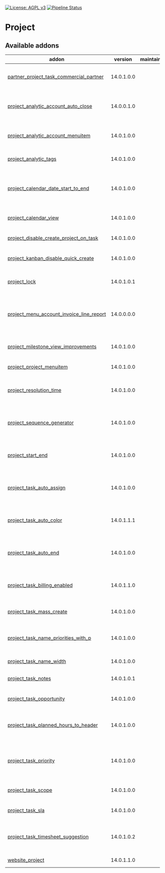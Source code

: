[![License: AGPL v3](https://img.shields.io/badge/License-AGPL%20v3-blue.svg)](https://www.gnu.org/licenses/agpl-3.0)
[![Pipeline Status](https://gitlab.com/tawasta/odoo/project/badges/14.0-dev/pipeline.svg)](https://gitlab.com/tawasta/odoo/project/-/pipelines/)

Project
=======

[//]: # (addons)

Available addons
----------------
addon | version | maintainers | summary
--- | --- | --- | ---
[partner_project_task_commercial_partner](partner_project_task_commercial_partner/) | 14.0.1.0.0 |  | Add commercial partner to tasks
[project_analytic_account_auto_close](project_analytic_account_auto_close/) | 14.0.0.1.0 |  | Auto-close analytic account when closing project
[project_analytic_account_menuitem](project_analytic_account_menuitem/) | 14.0.1.0.0 |  | Adds a link pointing to the analytic account list
[project_analytic_tags](project_analytic_tags/) | 14.0.1.0.0 |  | Show analytic tags on projects
[project_calendar_date_start_to_end](project_calendar_date_start_to_end/) | 14.0.1.0.0 |  | Changes the default calendar dates to support a range
[project_calendar_view](project_calendar_view/) | 14.0.1.0.0 |  | Calendar view for projects
[project_disable_create_project_on_task](project_disable_create_project_on_task/) | 14.0.1.0.0 |  | Can't create a new project from task.
[project_kanban_disable_quick_create](project_kanban_disable_quick_create/) | 14.0.1.0.0 |  | Disable quick create from task kanban
[project_lock](project_lock/) | 14.0.1.0.1 |  | Adds a possibility to lock project editing
[project_menu_account_invoice_line_report](project_menu_account_invoice_line_report/) | 14.0.0.0.0 |  | Adds the invoice lines report also to project reporting menu
[project_milestone_view_improvements](project_milestone_view_improvements/) | 14.0.1.0.0 |  | Improved project milestone views
[project_project_menuitem](project_project_menuitem/) | 14.0.1.0.0 |  | Menuitem for projects
[project_resolution_time](project_resolution_time/) | 14.0.1.0.0 |  | Adds resolution time and message amount fields
[project_sequence_generator](project_sequence_generator/) | 14.0.1.0.0 |  | Add a sequence for project by pressing a button
[project_start_end](project_start_end/) | 14.0.1.0.0 |  | Shows project start and end date in form and tree views
[project_task_auto_assign](project_task_auto_assign/) | 14.0.1.0.0 |  | Assign unassigned task when stage is changed
[project_task_auto_color](project_task_auto_color/) | 14.0.1.1.1 |  | Set task colors automatically, based on rules
[project_task_auto_end](project_task_auto_end/) | 14.0.1.0.0 |  | Set tasks as ended, when stage changes to a closed stage
[project_task_billing_enabled](project_task_billing_enabled/) | 14.0.1.1.0 |  | Billing enabled boolean field for project task
[project_task_mass_create](project_task_mass_create/) | 14.0.1.0.0 |  | Mass create tasks from a text
[project_task_name_priorities_with_p](project_task_name_priorities_with_p/) | 14.0.1.0.0 |  | Renamed three star priorities with P0, P1, P2 and P3
[project_task_name_width](project_task_name_width/) | 14.0.1.0.0 |  | Project Task Name Width
[project_task_notes](project_task_notes/) | 14.0.1.0.1 |  | Add Task Notes to project task
[project_task_opportunity](project_task_opportunity/) | 14.0.1.0.0 |  | Create an opportunity from a task
[project_task_planned_hours_to_header](project_task_planned_hours_to_header/) | 14.0.1.0.0 |  | Move planned hours to project task header
[project_task_priority](project_task_priority/) | 14.0.1.0.0 |  | Compute project task priorities based on scope and SLA
[project_task_scope](project_task_scope/) | 14.0.1.0.0 |  | Define scopes on project tasks
[project_task_sla](project_task_sla/) | 14.0.1.0.0 |  | Define SLA levels on project tasks
[project_task_timesheet_suggestion](project_task_timesheet_suggestion/) | 14.0.1.0.2 |  | Suggest a timesheet description based on the task
[website_project](website_project/) | 14.0.1.1.0 |  | Website Project

[//]: # (end addons)
